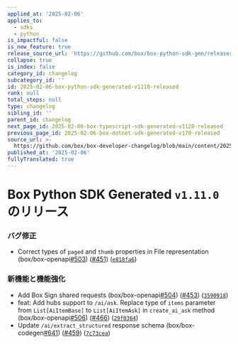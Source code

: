 ```yaml
---
applied_at: '2025-02-06'
applies_to:
  - sdks
  - python
is_impactful: false
is_new_feature: true
release_source_url: 'https://github.com/box/box-python-sdk-gen/releases/tag/v1.11.0'
collapse: true
is_index: false
category_id: changelog
subcategory_id: ''
id: 2025-02-06-box-python-sdk-generated-v1110-released
rank: null
total_steps: null
type: changelog
sibling_id: ''
parent_id: changelog
next_page_id: 2025-02-06-box-typescript-sdk-generated-v1120-released
previous_page_id: 2025-02-06-box-dotnet-sdk-generated-v170-released
source_url: >-
  https://github.com/box/box-developer-changelog/blob/main/content/2025/02-06-box-python-sdk-generated-v1110-released.md
published_at: '2025-02-06'
fullyTranslated: true
---
```

# Box Python SDK Generated `v1.11.0`のリリース

### バグ修正

* Correct types of `paged` and `thumb` properties in File representation (box/box-openapi[#503][1]) ([#451][2]) ([`e818fa6`][3])

### 新機能と機能強化

* Add Box Sign shared requests (box/box-openapi[#504][4]) ([#453][5]) ([`3590918`][6])
* feat: Add hubs support to `/ai/ask`. Replace type of `items` parameter from `List[AiItemBase]` to `List[AiItemAsk]` in `create_ai_ask` method (box/box-openapi[#506][7]) ([#466][8]) ([`29f0364`][9])
* Update `/ai/extract_structured` response schema (box/box-codegen[#641][10]) ([#459][11]) ([`7c73cea`][12])

[1]: https://github.com/box/box-python-sdk-gen/issues/503

[2]: https://github.com/box/box-python-sdk-gen/issues/451

[3]: https://github.com/box/box-python-sdk-gen/commit/e818fa6c9c80e61a293fc24ed6f1a15978681662

[4]: https://github.com/box/box-python-sdk-gen/issues/504

[5]: https://github.com/box/box-python-sdk-gen/issues/453

[6]: https://github.com/box/box-python-sdk-gen/commit/359091873d26111b82f000e7837553cc799f2433

[7]: https://github.com/box/box-python-sdk-gen/issues/506

[8]: https://github.com/box/box-python-sdk-gen/issues/466

[9]: https://github.com/box/box-python-sdk-gen/commit/29f03649f3ec1471e859609d2b8bd77ad5d09106

[10]: https://github.com/box/box-python-sdk-gen/issues/641

[11]: https://github.com/box/box-python-sdk-gen/issues/459

[12]: https://github.com/box/box-python-sdk-gen/commit/7c73ceaa8888332b23bca4d6b64ef4999f942940
